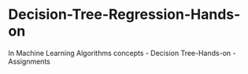 # Decision-Tree-Regression-Hands-on
In Machine Learning Algorithms concepts - Decision Tree-Hands-on - Assignments
